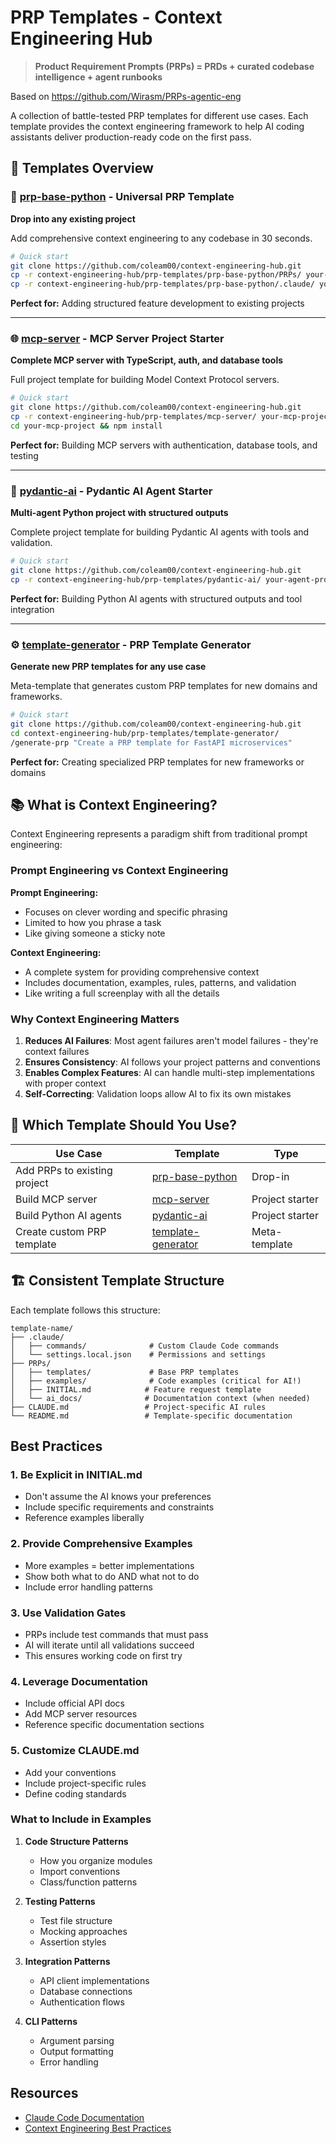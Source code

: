 # PRP Templates - Context Engineering Hub

> **Product Requirement Prompts (PRPs) = PRDs + curated codebase intelligence + agent runbooks**

Based on https://github.com/Wirasm/PRPs-agentic-eng

A collection of battle-tested PRP templates for different use cases. Each template provides the context engineering framework to help AI coding assistants deliver production-ready code on the first pass.

## 🚀 Templates Overview

### 🔧 [prp-base-python](./prp-templates/prp-base-python/) - Universal PRP Template

**Drop into any existing project**

Add comprehensive context engineering to any codebase in 30 seconds.

```bash
# Quick start
git clone https://github.com/coleam00/context-engineering-hub.git
cp -r context-engineering-hub/prp-templates/prp-base-python/PRPs/ your-project/
cp -r context-engineering-hub/prp-templates/prp-base-python/.claude/ your-project/
```

**Perfect for:** Adding structured feature development to existing projects

---

### 🌐 [mcp-server](./mcp-server/) - MCP Server Project Starter

**Complete MCP server with TypeScript, auth, and database tools**

Full project template for building Model Context Protocol servers.

```bash
# Quick start
git clone https://github.com/coleam00/context-engineering-hub.git
cp -r context-engineering-hub/prp-templates/mcp-server/ your-mcp-project/
cd your-mcp-project && npm install
```

**Perfect for:** Building MCP servers with authentication, database tools, and testing

---

### 🤖 [pydantic-ai](./pydantic-ai/) - Pydantic AI Agent Starter

**Multi-agent Python project with structured outputs**

Complete project template for building Pydantic AI agents with tools and validation.

```bash
# Quick start
git clone https://github.com/coleam00/context-engineering-hub.git
cp -r context-engineering-hub/prp-templates/pydantic-ai/ your-agent-project/
```

**Perfect for:** Building Python AI agents with structured outputs and tool integration

---

### ⚙️ [template-generator](./template-generator/) - PRP Template Generator

**Generate new PRP templates for any use case**

Meta-template that generates custom PRP templates for new domains and frameworks.

```bash
# Quick start
git clone https://github.com/coleam00/context-engineering-hub.git
cd context-engineering-hub/prp-templates/template-generator/
/generate-prp "Create a PRP template for FastAPI microservices"
```

**Perfect for:** Creating specialized PRP templates for new frameworks or domains

## 📚 What is Context Engineering?

Context Engineering represents a paradigm shift from traditional prompt engineering:

### Prompt Engineering vs Context Engineering

**Prompt Engineering:**

- Focuses on clever wording and specific phrasing
- Limited to how you phrase a task
- Like giving someone a sticky note

**Context Engineering:**

- A complete system for providing comprehensive context
- Includes documentation, examples, rules, patterns, and validation
- Like writing a full screenplay with all the details

### Why Context Engineering Matters

1. **Reduces AI Failures**: Most agent failures aren't model failures - they're context failures
2. **Ensures Consistency**: AI follows your project patterns and conventions
3. **Enables Complex Features**: AI can handle multi-step implementations with proper context
4. **Self-Correcting**: Validation loops allow AI to fix its own mistakes

## 🎯 Which Template Should You Use?

| Use Case                     | Template                                    | Type            |
| ---------------------------- | ------------------------------------------- | --------------- |
| Add PRPs to existing project | [prp-base-python](./prp-templates/prp-base-python/)                     | Drop-in         |
| Build MCP server             | [mcp-server](./mcp-server/)                 | Project starter |
| Build Python AI agents       | [pydantic-ai](./pydantic-ai/)               | Project starter |
| Create custom PRP template   | [template-generator](./template-generator/) | Meta-template   |

## 🏗️ Consistent Template Structure

Each template follows this structure:

```
template-name/
├── .claude/
│   ├── commands/              # Custom Claude Code commands
│   └── settings.local.json    # Permissions and settings
├── PRPs/
│   ├── templates/             # Base PRP templates
│   ├── examples/              # Code examples (critical for AI!)
│   ├── INITIAL.md            # Feature request template
│   └── ai_docs/              # Documentation context (when needed)
├── CLAUDE.md                 # Project-specific AI rules
└── README.md                 # Template-specific documentation
```

## Best Practices

### 1. Be Explicit in INITIAL.md

- Don't assume the AI knows your preferences
- Include specific requirements and constraints
- Reference examples liberally

### 2. Provide Comprehensive Examples

- More examples = better implementations
- Show both what to do AND what not to do
- Include error handling patterns

### 3. Use Validation Gates

- PRPs include test commands that must pass
- AI will iterate until all validations succeed
- This ensures working code on first try

### 4. Leverage Documentation

- Include official API docs
- Add MCP server resources
- Reference specific documentation sections

### 5. Customize CLAUDE.md

- Add your conventions
- Include project-specific rules
- Define coding standards

### What to Include in Examples

1. **Code Structure Patterns**
   - How you organize modules
   - Import conventions
   - Class/function patterns

2. **Testing Patterns**
   - Test file structure
   - Mocking approaches
   - Assertion styles

3. **Integration Patterns**
   - API client implementations
   - Database connections
   - Authentication flows

4. **CLI Patterns**
   - Argument parsing
   - Output formatting
   - Error handling

## Resources

- [Claude Code Documentation](https://docs.anthropic.com/en/docs/claude-code)
- [Context Engineering Best Practices](https://www.philschmid.de/context-engineering)
